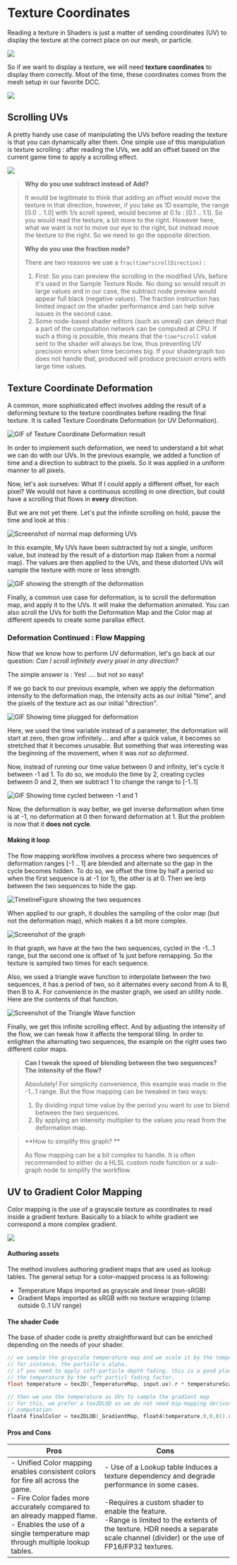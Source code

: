 # Texture Coordinates

Reading a texture in Shaders is just a matter of sending coordinates (UV) to display the texture at the correct place on our mesh, or particle.

![](./img/uv-read.png)

So if we want to display a texture, we will need **texture coordinates** to display them correctly. Most of the time, these coordinates comes from the mesh setup in our favorite DCC.

![](./img/uv-tiling.png)

## Scrolling UVs

A pretty handy use case of manipulating the UVs before reading the texture is that you can dynamically alter them. One simple use of this manipulation is texture scrolling : after reading the UVs, we add an offset based on the current game time to apply a scrolling effect.

![](./img/uv-scroll.gif)

> **Why do you use subtract instead of Add?**
>
> It would be legitimate to think that adding an offset would move the texture in that direction, however, if you take as 1D example, the range [0.0 .. 1.0] with 1/s scroll speed, would become at 0.1s : [0.1 .. 1.1].  So you would read the texture, a bit more to the right. However here, what we want is not to move our eye to the right, but instead move the texture to the right. So we need to go the opposite direction.
>
> **Why do you use the fraction node?**
>
> There are two reasons we use a `frac(time*scrollDirection)` :
>
> 1) First: So you can preview the scrolling in the modified UVs, before it's used in the Sample Texture Node. No doing so would result in large values and in our case, the subtract node preview would appear full black (negative values). The fraction instruction has limited impact on the shader performance and can help solve issues in the second case.
> 2) Some node-based shader editors (such as unreal) can detect that a part of the computation network can be computed at CPU. If such a thing is possible, this means that the `time*scroll` value sent to the shader will always be low, thus preventing UV precision errors when time becomes big. If your shadergraph too does not handle that, produced will produce precision errors with large time values.



## Texture Coordinate Deformation

A common, more sophisticated effect involves adding the result of a deforming texture to the texture coordinates before reading the final texture. It is called Texture Coordinate Deformation (or UV Deformation).

![GIF of Texture Coordinate Deformation result]()

In order to implement such deformation, we need to understand a bit what we can do with our UVs. In the previous example, we added a function of time and a direction to subtract  to the pixels. So it was applied in a uniform manner to all pixels.

Now, let's ask ourselves: What If I could apply a different offset, for each pixel? We would not have a continuous scrolling in one direction, but could have a scrolling that flows in **every** direction. 

But we are not yet there. Let's put the infinite scrolling on hold, pause the time and look at this :

![Screenshot of normal map deforming UVs]()

In this example, My UVs have been subtracted by not a single, uniform value, but instead by the result of a distortion map (taken from a normal map). The values are then applied to the UVs, and these distorted UVs will sample the texture with more or less strength.

![GIF showing the strength of the deformation]() 

Finally, a common use case for deformation, is to scroll the deformation map, and apply it to the UVs. It will make the deformation animated. You can also scroll the UVs for both the Deformation Map and the Color map at different speeds to create some parallax effect.

### Deformation Continued : Flow Mapping

Now that we know how to perform UV deformation, let's go back at our question: *Can I scroll infinitely every pixel in any direction?*

The simple answer is : Yes! .... but not so easy!

If we go back to our previous example, when we apply the deformation intensity to the deformation map, the intensity acts as our initial "time", and the pixels of the texture act as our initial "direction".

![GIF Showing time plugged for deformation]()

Here, we used the time variable instead of a parameter, the deformation will start at zero, then grow infinitely.... and after a quick value, it becomes so stretched that it becomes unusable. But something that was interesting was the beginning of the movement, when it was *not so deformed*.

Now, instead of running our time value between 0 and infinity, let's cycle it between -1 ad 1. To do so, we modulo the time by 2, creating cycles between 0 and 2, then we subtract 1 to change the range to [-1..1]

![GIF Showing time cycled between -1 and 1]()

Now, the deformation is way better, we get inverse deformation when time is at -1, no deformation at 0 then forward deformation at 1. But the problem is now that it **does not cycle**.

#### Making it loop

The flow mapping workflow involves a process where two sequences of deformation ranges [-1 .. 1] are blended and alternate so the gap in the cycle becomes hidden. To do so, we offset the time by half a period so when the first sequence is at -1 (or 1), the other is at 0. Then we lerp between the two sequences to hide the gap. 

![TimelineFigure showing the two sequences]()

When applied to our graph, it doubles the sampling of the color map (but not the deformation map), which makes it a bit more complex.

![Screenshot of the graph]()

In that graph, we have at the two the two sequences, cycled in the -1...1 range, but the second one is offset of 1s just before remapping. So the texture is sampled two times for each sequence.

Also, we used a triangle wave function to interpolate between the two sequences, it has a period of two, so it alternates every second from A to B, then B to A. For convenience in the master graph, we used an utility node. Here are the contents of that function. 

![Screenshot of the Triangle Wave function]()

Finally, we get this infinite scrolling effect. And by adjusting the intensity of the flow, we can tweak how it affects the temporal tiling. In order to enlighten the alternating two sequences, the example on the right uses two different color maps.

> **Can I tweak the speed of blending between the two sequences? The intensity of the flow?** 
>
> Absolutely! For simplicity convenience, this example was made in the -1...1 range. But the flow mapping can be tweaked in two ways:
>
> 1) By dividing input time value by the period you want to use to blend between the two sequences.
> 2) By applying an intensity multiplier to the values you read from the deformation map.

> **How to simplify this graph? ** 
>
> As flow mapping can be a bit complex to handle. It is often recommended to either do a HLSL custom node function or a sub-graph node to simplify the workflow.



## UV to Gradient Color Mapping

Color mapping is the use of a grayscale texture as coordinates to read inside a gradient texture. Basically to a black to white gradient we correspond a more complex gradient.

![](./img/gradient-map.gif)

#### Authoring assets

The method involves authoring gradient maps that are used as lookup tables. The general setup for a color-mapped process is as following:

* Temperature Maps imported as grayscale and linear (non-sRGB)
* Gradient Maps imported as sRGB with no texture wrapping (clamp outside 0..1 UV range)

#### The shader Code

The base of shader code is pretty straightforward but can be enriched depending on the needs of your shader.

```c
// we sample the grayscale temperature map and we scale it by the temperature scale
// for instance, the particle's alpha.
// if you need to apply soft-particle depth fading, this is a good place to multiply
// the temperature by the soft particl fading factor.
float temperature = tex2D(_TemperatureMap, input.uv).r * temperatureScale;

// then we use the temperature as UVs to sample the gradient map
// for this, we prefer a tex2DLOD as we do not need mip-mapping derivative 
// computation
float4 finalColor = tex2DLOD(_GradientMap, float4(temperature,0,0,0)).rgba;
```

#### Pros and Cons

| Pros                                                         | Cons                                                         |
| ------------------------------------------------------------ | ------------------------------------------------------------ |
| - Unified Color mapping enables consistent colors for fire all across the game.<br />-  Fire Color fades more accurately compared to an already mapped flame.<br />- Enables the use of a single temperature map through multiple lookup tables. | - Use of a Lookup table Induces a texture dependency and degrade performance in some cases.<br /><br />-Requires a custom shader to enable the feature.<br />-Range is limited to the extents of the texture. HDR needs a separate scale channel (divider) or the use of FP16/FP32 textures. |


## 